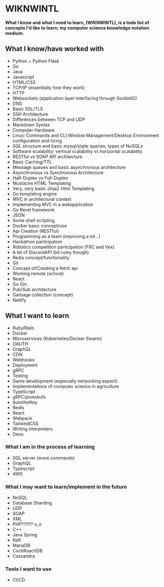 # WIKNWINTL

**What I know and what I need to learn, (WIKNWINTL), is a todo list of concepts I'd like to learn; my computer science knowledge notation medium.**

## What I know/have worked with

  - Python + Python Flask
  - Go
  - Java
  - Javascript
  - HTML/CSS
  - TCP/IP (essentially how they work)
  - HTTP 
  - Websockets (application layer interfacing through SocketIO)
  - DNS 
  - Basic SSL/TLS
  - SSH Architecture
  - Differences between TCP and UDP
  - Markdown Syntax
  - Computer Hardware
  - Linux: Commands and CLI;Window Management/Desktop Environment configuration and ricing
  - SQL structure and basic mysql/slqite queries; types of NoSQLs
  - Software scalability: vertical scalability vs horizontal scalability
  - RESTful vs SOAP API architecture
  - Basic Caching/TTL
  - Message queues and basic asynchronous architecture
  - Asynchronous vs Synchronous Architecture
  - Half-Duplex vs Full-Duplex
  - Mustache HTML Templating
  - Very, very basic Jinja2 Html Templating
  - Go templating engine
  - MVC in architectural context
  - Implementing MVC in a webapplication
  - Go Revel framework
  - JSON
  - Some shell scripting
  - Docker basic concept/use
  - Api Creation (RESTful)
  - Programming as a team (improving a lot...)
  - Hackathon participation
  - Robotics competition participation (FRC and Vex)
  - A bit of DiscordAPI (bit rusty though)
  - Redis concept/functionality
  - Git
  - Concept of/Creating a fetch api
  - Working remote (school)
  - React
  - Go Gin
  - Pub/Sub architecture
  - Garbage collection (concept)
  - Netlify

## What I want to learn

  - Ruby/Rails
  - Docker
  - Microservices (Kubernetes/Docker Swarm)
  - OAUTH
  - GraphQL
  - CDN
  - Webhooks
  - Deployment
  - gRPC
  - Testing
  - Game development (especially networking aspect)
  - Implementations of computer science in agriculture
  - TypeScript
  - gRPC/protobufs
  - AutoHotKey
  - Redis
  - React
  - Webpack
  - TailwindCSS
  - Writing interpreters
  - Deno
  
  
 ### What I am in the process of learning
 
 - SQL server (more commands)
 - GraphQL
 - Typescript
 - AWS

### What I may want to learn/implement in the future

  - NoSQL
  - Database Sharding
  - UDP
  - SOAP
  - XML
  - PHP??!!?? o_o
  - C++
  - Java Spring
  - Raft
  - MariaDB
  - CockRoachDB
  - Cassandra
  
### Tools I want to use

  - CI/CD
